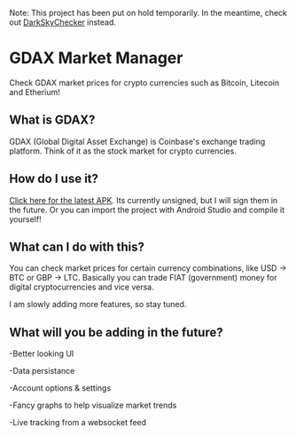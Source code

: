 Note: This project has been put on hold temporarily. In the meantime, check out [DarkSkyChecker](https://github.com/skr1p7k1dd/DarkSkyChecker) instead.

# GDAX Market Manager #

Check GDAX market prices for crypto currencies such as Bitcoin, Litecoin and Etherium!

## What is GDAX? ##

GDAX (Global Digital Asset Exchange) is Coinbase's exchange trading platform. Think of it as the stock market for crypto currencies.

## How do I use it? ##

[Click here for the latest APK](https://github.com/skr1p7k1dd/GDAXMarketManager/raw/master/APKs/app-debug-v0.1.apk). Its currently unsigned, but I will sign them in the future. Or you can import the project with Android Studio and compile it yourself!

## What can I do with this? ##

You can check market prices for certain currency combinations, like USD -> BTC or GBP -> LTC. Basically you can trade FIAT (government) money for digital cryptocurrencies and vice versa.

I am slowly adding more features, so stay tuned.

## What will you be adding in the future? ##

-Better looking UI

-Data persistance 

-Account options & settings

-Fancy graphs to help visualize market trends

-Live tracking from a websocket feed

